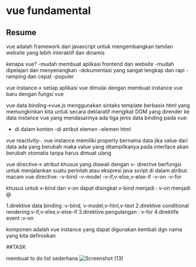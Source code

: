 # vue fundamental 

## Resume 

vue adalah framework dari javascript untuk mengembangkan tamilan website yang lebih interaktif dan dinamis 

kenapa vue?
-mudah membuat aplikasi frontend dan website
-mudah dipelajari dan menyenangkan 
-dokumentasi yang sangat lengkap dan rapi
-ramping dan cepat
-populer

vue instance-> setiap aplikasi vue dimulai dengan membuat instance vue baru dengan fungsi vue

vue data binding->vue.js menggunakan sintaks template berbasis html yang memungkinkan kita untuk secara deklaratif mengikat DOM yang dirender ke data instance vue yang mendasarinya
ada tiga jenis data binding pada vue:
- di dalam konten
-di atribut elemen
-elemen html

vue reactivity-. vue instance memiliki property bernama data jika value dari data ada yang berubah maka value yang ditampilkanya pada interface akan berubah otomatis tanpa harus dimuat ulang

vue directive-> atribut khusus yang diawali dengan v-
directve berfungsi untuk menjalankan suatu perintah atau ekspresi java script di dalam atribut.
macam vue directive:
-v-bind
-v-model
-v-if,v-else,v-else-if
-v-on
-v-for

khusus untuk v-bind dan v-on dapat disingkat
v-bind menjadi :
v-on menjadi @

1.direktive data binding :v-bind, v-model,v-htnl,v-text
2.direktive conditional rendering:v-if,v-else,v-else-if
3.direktive pengulangan : v-for
4.direktife event :v-on

komponen adalah vue instance yang dapat digunakan kembali dgn nama yang kita definisikan 

##TASK

membuat to do list sederhana 
![Screenshot (13)](https://user-images.githubusercontent.com/98401396/158540088-9f7600ef-21f3-4152-81e2-c54f032cd104.png)

